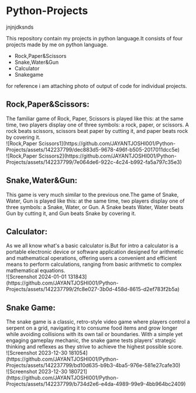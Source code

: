 # Python-Projects
jnjnjdksnds
<body>
  <p>
    This repository contain my projects in python language.It consists of four projects made by me on python language.
    <ul>
      <li>Rock,Paper&Scissors</li>
      <li>Snake,Water&Gun</li>
      <li>Calculator</li>
      <li>Snakegame</li>
    </ul>
    for reference i am attaching photo of output of code for individual projects. 
  </p>
  <h2>
    Rock,Paper&Scissors:
  </h2>
  <p>
    The familiar game of Rock, Paper, Scissors is played like this: at the same time, two players display one of three symbols: a rock, paper, or scissors. A rock beats scissors, scissors beat paper by cutting it, and paper beats rock by covering it.
    <br>
    ![Rock,Paper Scissors1](https://github.com/JAYANTJOSHI001/Python-Projects/assets/142237799/dec883d5-9678-496f-b505-2017011dcc5e)
    <br>
    ![Rock,Paper Scissors2](https://github.com/JAYANTJOSHI001/Python-Projects/assets/142237799/7e064de6-922c-4c24-b992-fa5a797c35e3)
  </p>
  <h2>
    Snake,Water&Gun:
  </h2>
  <p>
    This game is very much similar to the previous one.The game of Snake, Water, Gun is played like this: at the same time, two players display one of three symbols: a Snake, Water, or Gun. A Snake beats Water, Water beats Gun by cutting it, and Gun beats Snake by covering it.
  </p>
  <h2>
    Calculator:
  </h2>
  <p>
    As we all know what's a basic calculator is.But for intro a calculator is a portable electronic device or software application designed for arithmetic and mathematical operations, offering users a convenient and efficient means to perform calculations, ranging from basic arithmetic to complex mathematical equations.
    <br>
    ![Screenshot 2024-01-01 131843](https://github.com/JAYANTJOSHI001/Python-Projects/assets/142237799/2fc8e027-3b0d-458d-8615-d2ef783f2b5a)
  </p>
  <h2>
    Snake Game:
  </h2>
  <p> The snake game is a classic, retro-style video game where players control a serpent on a grid, navigating it to consume food items and grow longer while avoiding collisions with its own tail or boundaries. With a simple yet engaging gameplay mechanic, the snake game tests players' strategic thinking and reflexes as they strive to achieve the highest possible score.
    <br>
    ![Screenshot 2023-12-30 181054](https://github.com/JAYANTJOSHI001/Python-Projects/assets/142237799/bd10d635-b9b3-4ba5-976e-581e27cafe30)
    <br>
    ![Screenshot 2023-12-30 180721](https://github.com/JAYANTJOSHI001/Python-Projects/assets/142237799/b734d2e6-e4da-4989-99e9-4bb964bc2409)

  </p>
</body>
